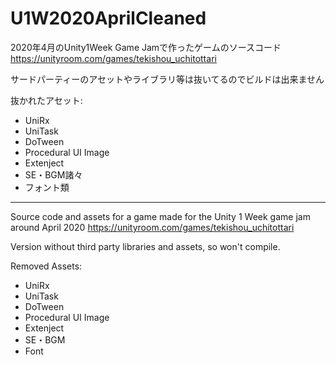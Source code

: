 # U1W2020AprilCleaned

2020年4月のUnity1Week Game Jamで作ったゲームのソースコード
https://unityroom.com/games/tekishou_uchitottari

サードパーティーのアセットやライブラリ等は抜いてるのでビルドは出来ません

抜かれたアセット:
- UniRx
- UniTask
- DoTween
- Procedural UI Image
- Extenject
- SE・BGM諸々
- フォント類
___
Source code and assets for a game made for the Unity 1 Week game jam around April 2020 https://unityroom.com/games/tekishou_uchitottari

Version without third party libraries and assets, so won't compile.

Removed Assets:
- UniRx
- UniTask
- DoTween
- Procedural UI Image
- Extenject
- SE・BGM
- Font
